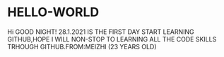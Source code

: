 # HELLO-WORLD

Hi GOOD NIGHT! 28.1.2021 IS THE FIRST DAY START LEARNING GITHUB,HOPE I WILL NON-STOP TO LEARNING ALL THE CODE SKILLS TRHOUGH GITHUB.FROM:MEIZHI (23 YEARS OLD)
